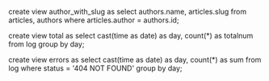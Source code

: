 create view author_with_slug as select authors.name, articles.slug from articles, authors where articles.author = authors.id;

create view total as select cast(time as date) as day, count(*) as totalnum from log group by day;

create view errors as select cast(time as date) as day, count(*) as sum from log where status = '404 NOT FOUND' group by day;
